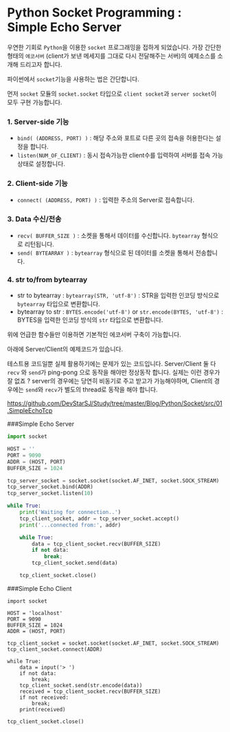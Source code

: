 # Python Socket Programming : Simple Echo Server

우연한 기회로 `Python`을 이용한 `socket` 프로그래밍을 접하게 되었습니다.
가장 간단한 형태의 `에코서버` (client가 보낸 메세지를 그대로 다시 전달해주는 서버)의 예제소스를 소개해 드리고자 합니다.

파이썬에서 `socket`기능을 사용하는 법은 간단합니다.

먼저 `socket` 모듈의 `socket.socket` 타입으로 `client socket`과 `server socket`이 모두 구현 가능합니다.

### 1. Server-side 기능
- `bind( (ADDRESS, PORT) )` :  해당 주소와 포트로 다른 곳의 접속을 허용한다는 설정을 합니다.
- `listen(NUM_OF_CLIENT)` : 동시 접속가능한 client수를 입력하여 서버를 접속 가능 상태로 설정합니다.

### 2. Client-side 기능
- `connect( (ADDRESS, PORT) )` : 입력한 주소의 Server로 접속합니다.

### 3. Data 수신/전송
- `recv( BUFFER_SIZE )` : 소켓을 통해서 데이터를 수신합니다. `bytearray` 형식으로 리턴됩니다.
- `send( BYTEARRAY )` : `bytearray` 형식으로 된 데이터를 소켓을 통해서 전송합니다.

### 4. str to/from bytearray
- str to bytearray : `bytearray(STR, 'utf-8')` : STR을 입력한 인코딩 방식으로 `bytearray` 타입으로 변환합니다.
- bytearray to str : `BYTES.encode('utf-8')` or `str.encode(BYTES, 'utf-8')` : BYTES을 입력한 인코딩 방식의 `str` 타입으로 변환합니다.

위에 언급한 함수들만 이용하면 기본적인 에코서버 구축이 가능합니다.

아래에 Server/Client의 예제코드가 있습니다.

테스트용 코드일뿐 실제 활용하기에는 문제가 있는 코드입니다.
Server/Client 둘 다 `recv` 와 `send`가 ping-pong 으로 동작을 해야만 정상동작 합니다.
실제는 이런 경우가 잘 없죠 ?
server의 경우에는 당연히 비동기로 주고 받고가 가능해야하며,
Client의 경우에는 `send`와 `recv`가 별도의 thread로 동작을 해야 합니다.

<https://github.com/DevStarSJ/Study/tree/master/Blog/Python/Socket/src/01.SimpleEchoTcp>

###Simple Echo Server

```Python
import socket

HOST = ''
PORT = 9090
ADDR = (HOST, PORT)
BUFFER_SIZE = 1024

tcp_server_socket = socket.socket(socket.AF_INET, socket.SOCK_STREAM)
tcp_server_socket.bind(ADDR)
tcp_server_socket.listen(10)

while True:
    print('Waiting for connection..')
    tcp_client_socket, addr = tcp_server_socket.accept()
    print('...connected from:', addr)

    while True:
        data = tcp_client_socket.recv(BUFFER_SIZE)
        if not data:
            break;
        tcp_client_socket.send(data)

    tcp_client_socket.close()
```

###Simple Echo Client

```
import socket

HOST = 'localhost'
PORT = 9090
BUFFER_SIZE = 1024
ADDR = (HOST, PORT)

tcp_client_socket = socket.socket(socket.AF_INET, socket.SOCK_STREAM)
tcp_client_socket.connect(ADDR)

while True:
    data = input('> ')
    if not data:
        break;
    tcp_client_socket.send(str.encode(data))
    received = tcp_client_socket.recv(BUFFER_SIZE)
    if not received:
        break;
    print(received)

tcp_client_socket.close()
```